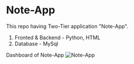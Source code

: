 # Note-App
This repo having Two-Tier application "Note-App".
1. Fronted & Backend - Python, HTML
2. Database - MySql

Dashboard of Note-App
![Note-App](https://github.com/ashubambal/Note-App/assets/92073828/5543408f-2d28-4a3b-86bd-dc0cfb5d5989)
